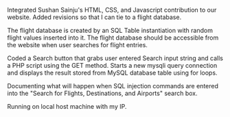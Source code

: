 Integrated Sushan Sainju's HTML, CSS, and Javascript contribution to our website. Added revisions so that I can tie to a flight database.

The flight database is created by an SQL Table instantiation with random flight values inserted into it. The flight database should be accessible from the website when user searches for flight entries.

Coded a Search button that grabs user entered Search input string and calls a PHP script using the GET method. Starts a new mysqli query connection and displays the result stored from MySQL database table using for loops.

Documenting what will happen when SQL injection commands are entered into the "Search for Flights, Destinations, and Airports" search box.

Running on local host machine with my IP.
